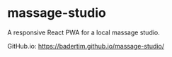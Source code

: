# massage-studio
A responsive React PWA for a local massage studio.  
  
GitHub.io: https://badertim.github.io/massage-studio/
